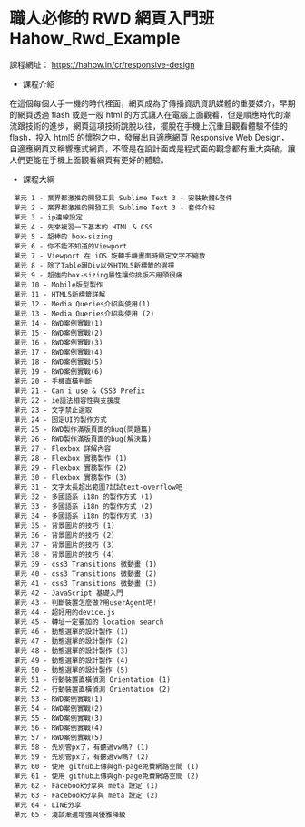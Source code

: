 # 職人必修的 RWD 網頁入門班  Hahow_Rwd_Example

課程網址： <https://hahow.in/cr/responsive-design>

- 課程介紹

 在這個每個人手一機的時代裡面，網頁成為了傳播資訊資訊媒體的重要媒介，早期的網頁透過 flash 或是一般 html 的方式讓人在電腦上面觀看，但是順應時代的潮流跟技術的進步，網頁這項技術跳脫以往，擺脫在手機上沉重且觀看體驗不佳的 flash，投入 html5 的懷抱之中，發展出自適應網頁 Responsive Web Design，自適應網頁又稱響應式網頁，不管是在設計面或是程式面的觀念都有重大突破，讓人們更能在手機上面觀看網頁有更好的體驗。

 - 課程大綱
```
 單元 1 - 業界都激推的開發工具 Sublime Text 3 - 安裝軟體&套件
 單元 2 - 業界都激推的開發工具 Sublime Text 3 - 套件介紹
 單元 3 - ip連線設定
 單元 4 - 先來複習一下基本的 HTML & CSS
 單元 5 - 超棒的 box-sizing
 單元 6 - 你不能不知道的Viewport
 單元 7 - Viewport 在 iOS 旋轉手機畫面時鎖定文字不縮放
 單元 8 - 除了Table跟Div以外HTML5新標籤的選擇
 單元 9 - 超強的box-sizing屬性讓你排版不用頭很痛
 單元 10 - Mobile版型製作
 單元 11 - HTML5新標籤詳解
 單元 12 - Media Queries介紹與使用(1)
 單元 13 - Media Queries介紹與使用 (2)
 單元 14 - RWD案例實戰(1)
 單元 15 - RWD案例實戰(2)
 單元 16 - RWD案例實戰(3)
 單元 17 - RWD案例實戰(4)
 單元 18 - RWD案例實戰(5)
 單元 19 - RWD案例實戰(6)
 單元 20 - 手機直橫判斷
 單元 21 - Can i use & CSS3 Prefix
 單元 22 - ie語法相容性與支援度
 單元 23 - 文字禁止選取
 單元 24 - 固定UI的製作方式
 單元 25 - RWD製作滿版頁面的bug(問題篇)
 單元 26 - RWD製作滿版頁面的bug(解決篇)
 單元 27 - Flexbox 詳解內容
 單元 28 - Flexbox 實務製作 (1)
 單元 29 - Flexbox 實務製作 (2)
 單元 30 - Flexbox 實務製作 (3)
 單元 31 - 文字太長超出範圍?試試text-overflow吧
 單元 32 - 多國語系 i18n 的製作方式 (1)
 單元 33 - 多國語系 i18n 的製作方式 (2)
 單元 34 - 多國語系 i18n 的製作方式 (3)
 單元 35 - 背景圖片的技巧 (1)
 單元 36 - 背景圖片的技巧 (2)
 單元 37 - 背景圖片的技巧 (3)
 單元 38 - 背景圖片的技巧 (4)
 單元 39 - css3 Transitions 微動畫 (1)
 單元 40 - css3 Transitions 微動畫 (2)
 單元 41 - css3 Transitions 微動畫 (3)
 單元 42 - JavaScript 基礎入門
 單元 43 - 判斷裝置怎麼做?用userAgent吧!
 單元 44 - 超好用的device.js
 單元 45 - 轉址一定要加的 location search
 單元 46 - 動態選單的設計製作 (1)
 單元 47 - 動態選單的設計製作 (2)
 單元 48 - 動態選單的設計製作 (3)
 單元 49 - 動態選單的設計製作 (4)
 單元 50 - 動態選單的設計製作 (5)
 單元 51 - 行動裝置直橫偵測 Orientation (1)
 單元 52 - 行動裝置直橫偵測 Orientation (2)
 單元 53 - RWD案例實戰(1)
 單元 54 - RWD案例實戰(2)
 單元 55 - RWD案例實戰(3)
 單元 56 - RWD案例實戰(4)
 單元 57 - RWD案例實戰(5)
 單元 58 - 先別管px了，有聽過vw嗎? (1)
 單元 59 - 先別管px了，有聽過vw嗎? (2)
 單元 60 - 使用 github上傳與gh-page免費網路空間 (1)
 單元 61 - 使用 github上傳與gh-page免費網路空間 (2)
 單元 62 - Facebook分享與 meta 設定 (1)
 單元 63 - Facebook分享與 meta 設定 (2)
 單元 64 - LINE分享
 單元 65 - 淺談漸進增強與優雅降級
 ```
